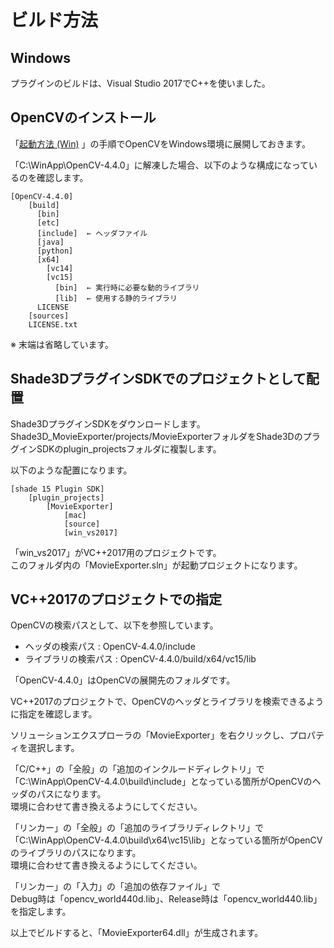 # ビルド方法

## Windows

プラグインのビルドは、Visual Studio 2017でC++を使いました。    

## OpenCVのインストール

「[起動方法 (Win)](./setup_win.md) 」の手順でOpenCVをWindows環境に展開しておきます。    

「C:\WinApp\OpenCV-4.4.0」に解凍した場合、以下のような構成になっているのを確認します。    

    [OpenCV-4.4.0]
        [build]
          [bin]
          [etc]
          [include]  ← ヘッダファイル
          [java]
          [python]
          [x64]
            [vc14]
            [vc15]
              [bin]  ← 実行時に必要な動的ライブラリ
              [lib]  ← 使用する静的ライブラリ
          LICENSE
        [sources]
        LICENSE.txt
※ 末端は省略しています。    

## Shade3DプラグインSDKでのプロジェクトとして配置

Shade3DプラグインSDKをダウンロードします。    
Shade3D_MovieExporter/projects/MovieExporterフォルダをShade3DのプラグインSDKのplugin_projectsフォルダに複製します。    

以下のような配置になります。    

    [shade 15 Plugin SDK]
        [plugin_projects]
            [MovieExporter]
                [mac]
                [source]
                [win_vs2017]

「win_vs2017」がVC++2017用のプロジェクトです。    
このフォルダ内の「MovieExporter.sln」が起動プロジェクトになります。    

## VC++2017のプロジェクトでの指定

OpenCVの検索パスとして、以下を参照しています。    

* ヘッダの検索パス : OpenCV-4.4.0/include    
* ライブラリの検索パス : OpenCV-4.4.0/build/x64/vc15/lib     

「OpenCV-4.4.0」はOpenCVの展開先のフォルダです。    

VC++2017のプロジェクトで、OpenCVのヘッダとライブラリを検索できるように指定を確認します。   

ソリューションエクスプローラの「MovieExporter」を右クリックし、プロパティを選択します。    

「C/C++」の「全般」の「追加のインクルードディレクトリ」で「C:\WinApp\OpenCV-4.4.0\build\include」となっている箇所がOpenCVのヘッダのパスになります。    
環境に合わせて書き換えるようにしてください。    

「リンカー」の「全般」の「追加のライブラリディレクトリ」で
「C:\WinApp\OpenCV-4.4.0\build\x64\vc15\lib」となっている箇所がOpenCVのライブラリのパスになります。    
環境に合わせて書き換えるようにしてください。    

「リンカー」の「入力」の「追加の依存ファイル」で    
Debug時は「opencv_world440d.lib」、Release時は「opencv_world440.lib」を指定します。     

以上でビルドすると、「MovieExporter64.dll」が生成されます。    


